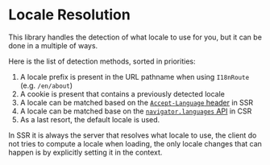 # Locale Resolution

This library handles the detection of what locale to use for you, but it can be done in a multiple of ways.

Here is the list of detection methods, sorted in priorities:

1. A locale prefix is present in the URL pathname when using `I18nRoute` (e.g. `/en/about`)
1. A cookie is present that contains a previously detected locale
1. A locale can be matched based on the [`Accept-Language` header](https://developer.mozilla.org/en-US/docs/Web/HTTP/Headers/Accept-Language) in SSR
1. A locale can be matched base on the [`navigator.languages` API](https://developer.mozilla.org/en-US/docs/Web/API/Navigator/languages) in CSR
1. As a last resort, the default locale is used.

In SSR it is always the server that resolves what locale to use, the client do not tries to compute a locale when loading, the only locale changes that can happen is by explicitly setting it in the context.
